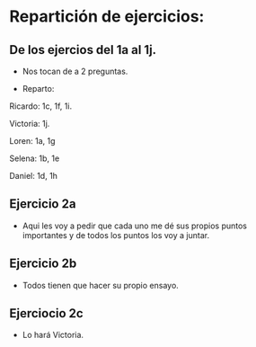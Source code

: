 # Repartición de ejercicios:

## De los ejercios del 1a al 1j.

* Nos tocan de a 2 preguntas.

* Reparto:

Ricardo: 1c, 1f, 1i.

Victoria: 1j.

Loren: 1a, 1g

Selena: 1b, 1e

Daniel: 1d, 1h


## Ejercicio 2a

* Aqui les voy a pedir que cada uno me dé sus propios puntos importantes y de todos los puntos los voy a juntar.

## Ejercicio 2b

* Todos tienen que hacer su propio ensayo.

## Ejerciocio 2c

* Lo hará Victoria.


